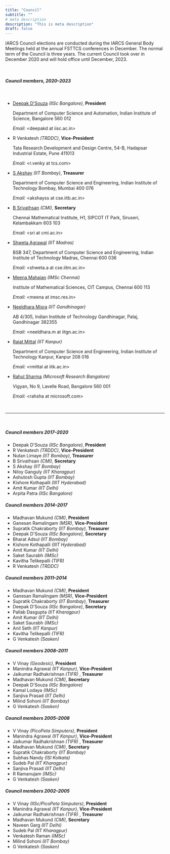 ```yaml
---
title: "Council"
subtitle: ""
# meta description
description: "This is meta description"
draft: false
---
```


IARCS Council elections are conducted during the IARCS General Body Meetings held at the annual FSTTCS conferences in December. The normal term of the Council is three years. The current Council took over in December 2020 and will hold office until December, 2023.

<p>&nbsp;</p>

##### Council members, 2020–2023

<p>&nbsp;</p>

*   [Deepak D'Souza](http://drona.csa.iisc.ernet.in/~deepakd) _(IISc Bangalore)_, **President**
    
    Department of Computer Science and Automation, Indian Institute of Science, Bangalore 560 012
    
    _Email:_ \<deepakd at iisc.ac.in\>  
      
    
*   R Venkatesh _(TRDDC)_, **Vice-President**
    
    Tata Research Development and Design Centre, 54-B, Hadapsar Industrial Estate, Pune 411013
    
    _Email:_ \<r.venky at tcs.com\>  
      
    
*   [S Akshay](https://www.cse.iitb.ac.in/~akshayss/) _(IIT Bombay)_, **Treasurer**
    
    Department of Computer Science and Engineering, Indian Institute of Technology Bombay, Mumbai 400 076
    
    _Email:_ \<akshayss at cse.iitb.ac.in\>  
      
    
*   [B Srivathsan](https://www.cmi.ac.in/~sri) _(CMI)_, **Secretary**
    
    Chennai Mathematical Institute, H1, SIPCOT IT Park, Siruseri, Kelambakkam 603 103
    
    _Email:_ \<sri at cmi.ac.in\>  
      
    
*   [Shweta Agrawal](https://www.cse.iitm.ac.in/~shwetaag/) _(IIT Madras)_
    
    BSB 347, Department of Computer Science and Engineering, Indian Institute of Technology Madras, Chennai 600 036
    
    _Email:_ \<shweta.a at cse.iitm.ac.in\>  
      
    
*   [Meena Mahajan](https://www.imsc.res.in/~meena/) _(IMSc Chennai)_
    
    Institute of Mathematical Sciences, CIT Campus, Chennai 600 113
    
    _Email:_ \<meena at imsc.res.in\>  
      
    
*   [Neeldhara Misra](http://people.iitgn.ac.in/~neeldhara/) _(IIT Gandhinagar)_
    
    AB 4/305, Indian Institute of Technology Gandhinagar, Palaj, Gandhinagar 382355
    
    _Email:_ \<neeldhara.m at iitgn.ac.in\>  
      
    
*   [Rajat Mittal](https://www.cse.iitk.ac.in/users/rmittal/) _(IIT Kanpur)_
    
    Department of Computer Science and Engineering, Indian Institute of Technology Kanpur, Kanpur 208 016
    
    _Email:_ \<rmittal at iitk.ac.in\>  
      
    
*   [Rahul Sharma](https://www.microsoft.com/en-us/research/people/rahsha/) _(Microsoft Research Bangalore)_
    
    Vigyan, No 9, Lavelle Road, Bangalore 560 001
    
    _Email:_ \<rahsha at microsoft.com\>  
      

<p>&nbsp;</p>

---


<p>&nbsp;</p>

##### Council members 2017–2020

*   Deepak D'Souza _(IISc Bangalore)_, **President**
*   R Venkatesh _(TRDDC)_, **Vice-President**
*   Nutan Limaye _(IIT Bombay)_, **Treasurer**
*   B Srivathsan _(CMI)_, **Secretary**
*   S Akshay _(IIT Bombay)_
*   Niloy Ganguly _(IIT Kharagpur)_
*   Ashutosh Gupta _(IIT Bombay)_
*   Kishore Kothapalli _(IIIT Hyderabad)_
*   Amit Kumar _(IIT Delhi)_
*   Arpita Patra _(IISc Bangalore)_

##### Council members 2014–2017

*   Madhavan Mukund _(CMI)_, **President**
*   Ganesan Ramalingam _(MSR)_, **Vice-President**
*   Supratik Chakraborty _(IIT Bombay)_, **Treasurer**
*   Deepak D'Souza _(IISc Bangalore)_, **Secretary**
*   Bharat Adsul _(IIT Bombay)_
*   Kishore Kothapalli _(IIIT Hyderabad)_
*   Amit Kumar _(IIT Delhi)_
*   Saket Saurabh _(IMSc)_
*   Kavitha Telikepalli _(TIFR)_
*   R Venkatesh _(TRDDC)_

##### Council members 2011–2014

*   Madhavan Mukund _(CMI)_, **President**
*   Ganesan Ramalingam _(MSR)_, **Vice-President**
*   Supratik Chakraborty _(IIT Bombay)_, **Treasurer**
*   Deepak D'Souza _(IISc Bangalore)_, **Secretary**
*   Pallab Dasgupta _(IIT Kharagpur)_
*   Amit Kumar _(IIT Delhi)_
*   Saket Saurabh _(IMSc)_
*   Anil Seth _(IIT Kanpur)_
*   Kavitha Telikepalli _(TIFR)_
*   G Venkatesh _(Sasken)_

##### Council members 2008–2011

*   V Vinay _(Geodesic)_, **President**
*   Manindra Agrawal _(IIT Kanpur)_, **Vice-President**
*   Jaikumar Radhakrishnan _(TIFR)_ , **Treasurer**
*   Madhavan Mukund _(CMI)_, **Secretary**
*   Deepak D'Souza _(IISc Bangalore)_
*   Kamal Lodaya _(IMSc)_
*   Sanjiva Prasad _(IIT Delhi)_
*   Milind Sohoni _(IIT Bombay)_
*   G Venkatesh _(Sasken)_

##### Council members 2005–2008

*   V Vinay _(PicoPeta Simputers)_, **President**
*   Manindra Agrawal _(IIT Kanpur)_, **Vice-President**
*   Jaikumar Radhakrishnan _(TIFR)_ , **Treasurer**
*   Madhavan Mukund _(CMI)_, **Secretary**
*   Supratik Chakraborty _(IIT Bombay)_
*   Subhas Nandy _(ISI Kolkata)_
*   Sudeb Pal _(IIT Kharagpur)_
*   Sanjiva Prasad _(IIT Delhi)_
*   R Ramanujam _(IMSc)_
*   G Venkatesh _(Sasken)_

##### Council members 2002–2005

*   V Vinay _(IISc/PicoPeta Simputers)_, **President**
*   Manindra Agrawal _(IIT Kanpur)_, **Vice-President**
*   Jaikumar Radhakrishnan _(TIFR)_ , **Treasurer**
*   Madhavan Mukund _(CMI)_, **Secretary**
*   Naveen Garg _(IIT Delhi)_
*   Sudeb Pal _(IIT Kharagpur)_
*   Venkatesh Raman _(IMSc)_
*   Milind Sohoni _(IIT Bombay)_
*   G Venkatesh _(Sasken)_
